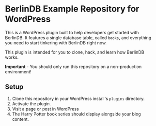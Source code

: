 # BerlinDB Example Repository for WordPress

This is a WordPress plugin built to help developers get started with BerlinDB. It features a single database
table, called `books`, and everything you need to start tinkering with BerlinDB right now.

This plugin is intended for you to clone, hack, and learn how BerlinDB works.

**Important** - You should only run this repository on a non-production environment!

## Setup

1. Clone this repository in your WordPress install's `plugins` directory.
1. Activate the plugin.
1. Visit a page or post in WordPress
1. The Harry Potter book series should display alongside your blog content.